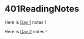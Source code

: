 # 401ReadingNotes

Here is [Day 1](https://demarcusl.github.io/401ReadingNotes/ReadingNotes1) notes !

Here is [Day 2](https://demarcusl.github.io/401ReadingNotes/ReadingNotes2) notes !
